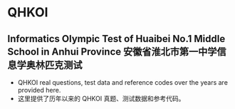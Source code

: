 # QHKOI
## Informatics Olympic Test of Huaibei No.1 Middle School in Anhui Province 安徽省淮北市第一中学信息学奥林匹克测试

* QHKOI real questions, test data and reference codes over the years are provided here.
* 这里提供了历年以来的 QHKOI 真题、测试数据和参考代码。
